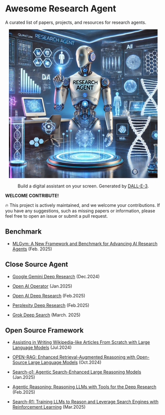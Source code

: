 # Awesome Research Agent

A curated list of papers, projects, and resources for research agents.
<p align="center">
<img src="assets/agent.webp" width="480px"/>   
</p>
<p align="center">
Build a digital assistant on your screen. Generated by <a href="https://openai.com/index/dall-e-3/">DALL-E-3</a>.
</p>

**WELCOME CONTRIBUTE!**

🔥 This project is actively maintained, and we welcome your contributions. If you have any suggestions, such as missing papers or information, please feel free to open an issue or submit a pull request.

## Benchmark
+ [MLGym: A New Framework and Benchmark for Advancing AI Research Agents](https://arxiv.org/abs/2502.14499) (Feb. 2025)

## Close Source Agent
+ [Google Gemini Deep Research](https://gemini.google/overview/deep-research/) (Dec.2024)

+ [Open AI Operator](https://openai.com/index/introducing-operator/) (Jan.2025)

+ [Open AI Deep Research](https://openai.com/index/introducing-deep-research/) (Feb.2025)

+ [Perplexity Deep Research](https://www.perplexity.ai/hub/blog/introducing-perplexity-deep-research) (Feb.2025)

+ [Grok Deep Search](https://x.ai/news/grok-3) (March. 2025)

## Open Source Framework
+ [Assisting in Writing Wikipedia-like Articles From Scratch with Large Language Models](https://arxiv.org/abs/2402.14207) (Jul.2024)

+ [OPEN-RAG: Enhanced Retrieval-Augmented Reasoning with Open-Source Large Language Models](https://arxiv.org/abs/2410.01782) (Oct.2024)

+ [Search-o1: Agentic Search-Enhanced Large Reasoning Models](https://arxiv.org/abs/2501.05366) (Jan.2025)

+ [Agentic Reasoning: Reasoning LLMs with Tools for the Deep Research](https://arxiv.org/abs/2502.04644) (Feb.2025)

+ [Search-R1: Training LLMs to Reason and Leverage Search Engines with Reinforcement Learning](https://arxiv.org/abs/2503.09516) (Mar.2025)


